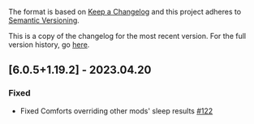 The format is based on [Keep a Changelog](http://keepachangelog.com/en/1.0.0/) and this project adheres to [Semantic Versioning](http://semver.org/spec/v2.0.0.html).

This is a copy of the changelog for the most recent version. For the full version history, go [here](https://github.com/illusivesoulworks/comforts/blob/1.19.x/CHANGELOG.md).

## [6.0.5+1.19.2] - 2023.04.20
### Fixed
- Fixed Comforts overriding other mods' sleep results [#122](https://github.com/illusivesoulworks/comforts/issues/122)
